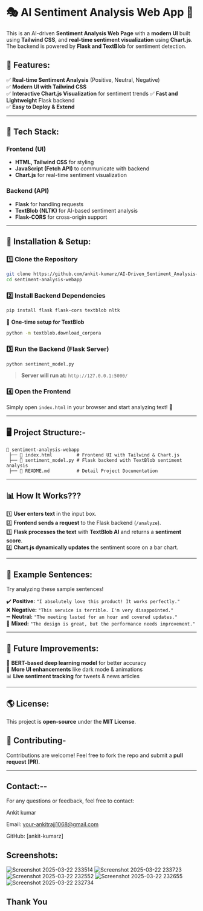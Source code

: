 # 🎭 AI Sentiment Analysis Web App 🚀 

This is an AI-driven **Sentiment Analysis Web Page** with a **modern UI** built using **Tailwind CSS**, and **real-time sentiment visualization** using **Chart.js**. The backend is powered by **Flask and TextBlob** for sentiment detection.

## 🌟 Features:
✅ **Real-time Sentiment Analysis** (Positive, Neutral, Negative)   
✅ **Modern UI with Tailwind CSS**  
✅ **Interactive Chart.js Visualization** for sentiment trends 
✅ **Fast and Lightweight** Flask backend  
✅ **Easy to Deploy & Extend**    

--- 

## 📌 Tech Stack:
### **Frontend (UI)**
- **HTML, Tailwind CSS** for styling  
- **JavaScript (Fetch API)** to communicate with backend  
- **Chart.js** for real-time sentiment visualization  

### **Backend (API)**
- **Flask** for handling requests  
- **TextBlob (NLTK)** for AI-based sentiment analysis  
- **Flask-CORS** for cross-origin support  

---

## 🚀 Installation & Setup: 
### **1️⃣ Clone the Repository** 
```sh
git clone https://github.com/ankit-kumarz/AI-Driven_Sentiment_Analysis-webapp.git
cd sentiment-analysis-webapp
```

### **2️⃣ Install Backend Dependencies** 
```sh
pip install flask flask-cors textblob nltk
```
📌 **One-time setup for TextBlob**   
```sh
python -m textblob.download_corpora 
```

### **3️⃣ Run the Backend (Flask Server)** 
```sh
python sentiment_model.py
```
> **Server will run at:** `http://127.0.0.1:5000/` 
 
### **4️⃣ Open the Frontend**
Simply open `index.html` in your browser and start analyzing text! 🎯  

--- 

## 🖥️ Project Structure:- 
```  
📁 sentiment-analysis-webapp
 ├── 📄 index.html         # Frontend UI with Tailwind & Chart.js 
 ├── 📄 sentiment_model.py # Flask backend with TextBlob sentiment analysis
 ├── 📄 README.md          # Detail Project Documentation
```

---
## 📊 How It Works???
1️⃣ **User enters text** in the input box.  
2️⃣ **Frontend sends a request** to the Flask backend (`/analyze`).  
3️⃣ **Flask processes the text** with **TextBlob AI** and returns a **sentiment score**.  
4️⃣ **Chart.js dynamically updates** the sentiment score on a bar chart.  

---

## 🌟 Example Sentences:
Try analyzing these sample sentences!  

✔️ **Positive:** `"I absolutely love this product! It works perfectly."`  
❌ **Negative:** `"This service is terrible. I'm very disappointed."`  
➖ **Neutral:** `"The meeting lasted for an hour and covered updates."`  
🔄 **Mixed:** `"The design is great, but the performance needs improvement."`  

---

## 🎉 Future Improvements:
🚀 **BERT-based deep learning model** for better accuracy  
🎨 **More UI enhancements** like dark mode & animations  
📊 **Live sentiment tracking** for tweets & news articles  

---
## 🌎 License:
This project is **open-source** under the **MIT License**.   

## 🤝 Contributing-
Contributions are welcome! Feel free to fork the repo and submit a **pull request (PR)**. 

---
## Contact:--

For any questions or feedback, feel free to contact:

Ankit kumar

Email: your-ankitrajj1068@gmail.com

GitHub: [ankit-kumarz] 

## Screenshots: 
![Screenshot 2025-03-22 233514](https://github.com/user-attachments/assets/96c20d6b-e57f-468b-9dc2-38e2e7d27ac1)
![Screenshot 2025-03-22 233723](https://github.com/user-attachments/assets/dce1ffb0-eb0b-49c3-ab66-0edd8315f225)
![Screenshot 2025-03-22 232552](https://github.com/user-attachments/assets/775f5d02-d066-462a-b1c3-0279bf48bac1)
![Screenshot 2025-03-22 232655](https://github.com/user-attachments/assets/09683ef2-aab4-41a2-9564-7d719f667d29)
![Screenshot 2025-03-22 232734](https://github.com/user-attachments/assets/cf2e5b2b-7feb-4bea-84a5-4805b415a972)

## Thank You








